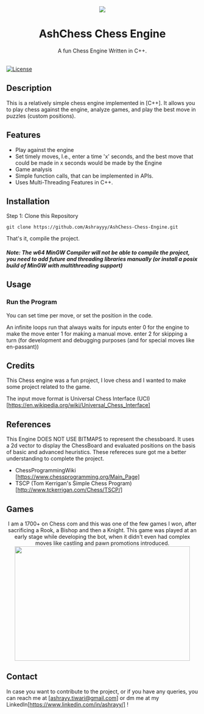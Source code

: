 <div align="center">
  <img src="https://github.com/Ashrayyy/AshChess-Chess-Engine/assets/101005702/bd918025-a04a-4ee1-850c-dfdcdb368c6d"/>

  <h1>AshChess Chess Engine</h3>

  A fun Chess Engine Written in C++.
  <br>
  <br>

</div>

[![License](https://img.shields.io/badge/license-GPLv3-green.svg)](https://opensource.org/license/gpl-3-0)

## Description

This is a relatively simple chess engine implemented in [C++]. It allows you to play chess against the engine, analyze games, and play the best move in puzzles (custom positions).

## Features

- Play against the engine
- Set timely moves, I.e., enter a time 'x' seconds, and the best move that could be made in x seconds would be made by the Engine
- Game analysis
- Simple function calls, that can be implemented in APIs.
- Uses Multi-Threading Features in C++.

## Installation

Step 1: Clone this Repository

```
git clone https://github.com/Ashrayyy/AshChess-Chess-Engine.git
```

That's it, compile the project.

##### Note: The w64 MinGW Compiler will not be able to compile the project, you need to add future and threading libraries manually (or install a posix build of MinGW with multithreading support)

## Usage

### Run the Program
You can set time per move, or set the position in the code.

An infinite loops run that always waits for inputs
enter 0 for the engine to make the move
enter 1 for making a manual move.
enter 2 for skipping a turn (for development and debugging purposes (and for special moves like en-passant))

## Credits

This Chess engine was a fun project, I love chess and I wanted to make some project related to the game. 

The input move format is Universal Chess Interface (UCI) [https://en.wikipedia.org/wiki/Universal_Chess_Interface]

## References

This Engine DOES NOT USE BITMAPS to represent the chessboard. It uses a 2d vector to display the ChessBoard and evaluated positions on the basis of basic and advanced heuristics. These refereces sure got me a better understanding to complete the project.

- ChessProgrammingWiki [https://www.chessprogramming.org/Main_Page]
- TSCP (Tom Kerrigan's Simple Chess Program) [http://www.tckerrigan.com/Chess/TSCP/]

## Games



<p align="center">
  I am a 1700+ on Chess com and this was one of the few games I won, after sacrificing a Rook, a Bishop and then a Knight. This game was played at an early stage while developing the bot, when it didn't even had complex moves like castling and pawn promotions introduced.
  <br>
  <img width="460" height="300" src="https://github.com/Ashrayyy/AshChess-Chess-Engine/assets/101005702/c1e5dbac-4282-4b96-b5d0-71ba3f48292c">
  <br>
</p>


## Contact

In case you want to contribute to the project, or if you have any queries, you can reach me at [ashrayy.tiwari@gmail.com] or dm me at my LinkedIn[https://www.linkedin.com/in/ashrayy/] !

